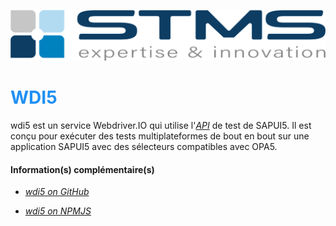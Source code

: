 [![](../../RESSOURCES/LOGOS/LOGO_STMS_001.png)](../../README.md)

# <span style="color:rgba(32, 144, 243, 1)">WDI5</span>

wdi5 est un service Webdriver.IO qui utilise l'_[API]()_ de test de SAPUI5. Il est conçu pour exécuter des tests multiplateformes de bout en bout sur une application SAPUI5 avec des sélecteurs compatibles avec OPA5.

#### Information(s) complémentaire(s)

- _[wdi5 on GitHub](http://help.sap.com/disclaimer?site=https://ui5-community.github.io/wdi5/#/)_

- _[wdi5 on NPMJS](http://help.sap.com/disclaimer?site=https://www.npmjs.com/package/wdio-ui5-service)_